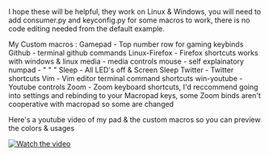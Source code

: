 I hope these will be helpful, they work on Linux & Windows, you will need to add consumer.py and keyconfig.py for some macros to work, there is no code editing needed from the default example.  

My Custom macros :
Gamepad - Top number row for gaming keybinds
Github - terminal github commands
Linux-Firefox - Firefox shortcuts works with windows & linux
media - media controls
mouse - self explainatory
numpad - " " "
Sleep - All LED's off & Screen Sleep
Twitter - Twitter shortcuts
Vim - Vim editor terminal command shortcuts
win-youtube - Youtube controls 
Zoom - Zoom keyboard shortcuts, I'd reccommend going into settings and rebinding to your Macropad keys, some Zoom binds aren't cooperative with macropad so some are changed




Here's a youtube video of my pad & the custom macros so you can preview the colors & usages

[![Watch the video](https://cdn-shop.adafruit.com/970x728/5128-12.jpg)](https://youtube.com/shorts/R12l9GxiTE0?si=AsXMO3ngsdSoHTXV)
